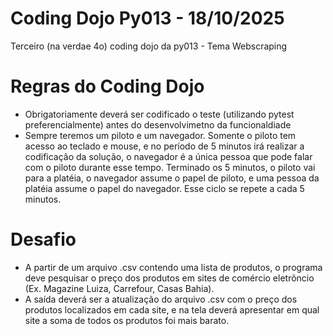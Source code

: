 # Coding Dojo Py013 - 18/10/2025
Terceiro (na verdae 4o) coding dojo da py013 - Tema Webscraping

# Regras do Coding Dojo
* Obrigatoriamente deverá ser codificado o teste (utilizando pytest preferencialmente) antes do desenvolvimetno da funcionaldiade
* Sempre teremos um piloto e um navegador. Somente o piloto tem acesso ao teclado e mouse, e no período de 5 minutos irá realizar a codificação da solução, o navegador é a única pessoa que pode falar com o piloto durante esse tempo. Terminado os 5 minutos, o piloto vai para a platéia, o navegador assume o papel de piloto, e uma pessoa da platéia assume o papel do navegador. Esse ciclo se repete a cada 5 minutos.

# Desafio
* A partir de um arquivo .csv contendo uma lista de produtos, o programa deve pesquisar o preço dos produtos em sites de comércio eletrôncio (Ex. Magazine Luiza, Carrefour, Casas Bahia). 
* A saída deverá ser a atualização do arquivo .csv com o preço dos produtos localizados em cada site, e na tela deverá apresentar em qual site a soma de todos os produtos foi mais barato.
